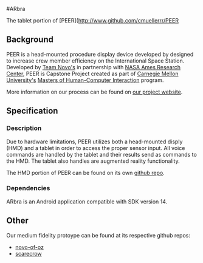 #ARbra

The tablet portion of [PEER](http://www.github.com/cmuellerrr/PEER


## Background

PEER is a head-mounted procedure display device developed by designed to increase crew member efficiency on the International Space Station.
Developed by [Team Novo's](http://www.teamnovo.com) in partnership with [NASA Ames Research Center](http://www.nasa.gov/centers/ames/home/index.html#.UgE-cZLVCSo), 
PEER is Capstone Project created as part of [Carnegie Mellon University's](http://www.cmu.edu/index.shtml) [Masters of Human-Computer Interaction](http://www.hcii.cmu.edu/) program.

More information on our process can be found on [our project website](http://www.teamnovo.com).


## Specification


### Description

Due to hardware limitations, PEER utilizes both a head-mounted disply (HMD) and a tablet in order to access the proper sensor input.  All voice commands are handled by the tablet 
and their results send as commands to the HMD.  The tablet also handles are augmented reality functionality.

The HMD portion of PEER can be found on its own [github repo](http://www.github.com/gordonsliu/PEER).


### Dependencies

ARbra is an Android application compatible with SDK version 14.


## Other

Our medium fidelity protoype can be found at its respective github repos:

* [novo-of-oz](http://www.github.com/cmuellerrr/novo-of-oz)
* [scarecrow](http://www.github.com/cmuellerrr/scarecrow)
